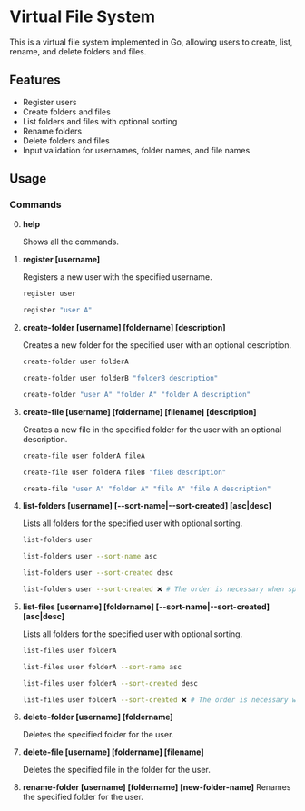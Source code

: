 # Virtual File System

This is a virtual file system implemented in Go, allowing users to create, list, rename, and delete folders and files.

## Features

- Register users
- Create folders and files
- List folders and files with optional sorting
- Rename folders
- Delete folders and files
- Input validation for usernames, folder names, and file names

## Usage

### Commands
0. **help**
   
   Shows all the commands.

1. **register [username]**

   Registers a new user with the specified username.
   ```sh
   register user
   ```
   ```sh
   register "user A"
   ```

2. **create-folder [username] [foldername] [description]**

   Creates a new folder for the specified user with an 
   optional description.
   ```sh
   create-folder user folderA
   ```
   ```sh
   create-folder user folderB "folderB description"
   ```
   ```sh
   create-folder "user A" "folder A" "folder A description"
   ```
3. **create-file [username] [foldername] [filename] [description]**

    Creates a new file in the specified folder for the user with an optional description.
    ```sh
    create-file user folderA fileA
    ```
    ```sh
    create-file user folderA fileB "fileB description"
    ```
    ```sh
    create-file "user A" "folder A" "file A" "file A description"
    ```

4. **list-folders [username] [--sort-name|--sort-created] [asc|desc]**

    Lists all folders for the specified user with optional sorting.

    ```sh
    list-folders user
    ```
    ```sh
    list-folders user --sort-name asc
    ```
    ```sh
    list-folders user --sort-created desc
    ```
    ```sh
    list-folders user --sort-created ❌ # The order is necessary when specifying sort criteria.
    ```


5. **list-files [username] [foldername] [--sort-name|--sort-created] [asc|desc]**

    Lists all folders for the specified user with optional sorting.

    ```sh
    list-files user folderA
    ```
    ```sh
    list-files user folderA --sort-name asc
    ```
    ```sh
    list-files user folderA --sort-created desc
    ```
    ```sh
    list-files user folderA --sort-created ❌ # The order is necessary when specifying sort criteria.
    ```

6. **delete-folder [username] [foldername]**

    Deletes the specified folder for the user.

7. **delete-file [username] [foldername] [filename]**
   
    Deletes the specified file in the folder for the user.

8. **rename-folder [username] [foldername] [new-folder-name]**
    Renames the specified folder for the user.
